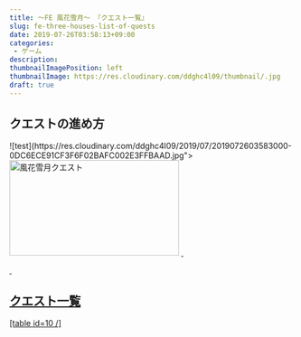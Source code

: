 ```yaml
---
title: ～FE 風花雪月～ 『クエスト一覧』
slug: fe-three-houses-list-of-quests
date: 2019-07-26T03:58:13+09:00
categories: 
 - ゲーム
description: 
thumbnailImagePosition: left
thumbnailImage: https://res.cloudinary.com/ddghc4l09/thumbnail/.jpg
draft: true
---
```


<!--more-->

<h2><strong>クエストの進め方</strong></h2>
![test](https://res.cloudinary.com/ddghc4l09/2019/07/2019072603583000-0DC6ECE91CF3F6F02BAFC002E3FFBAAD.jpg"><img src="https://hackheatharu.xyz/wp-content/uploads/2019/07/2019072603583000-0DC6ECE91CF3F6F02BAFC002E3FFBAAD-300x169.jpg" alt="風花雪月クエスト" width="300" height="169" class="alignnone size-medium wp-image-3423" /></a> <a href="https://hackheatharu.xyz/wp-content/uploads/2019/07/2019072603583300-0DC6ECE91CF3F6F02BAFC002E3FFBAAD.jpg)
&nbsp;

&nbsp;

掲示板からクエストを選択する時、依頼主の近くに移動できる機能がある。

![test](https://res.cloudinary.com/ddghc4l09/2019/07/2019072601121700-0DC6ECE91CF3F6F02BAFC002E3FFBAAD.jpg)
&nbsp;

&nbsp;
<h2>クエスト一覧</h2>
[table id=10 /]
